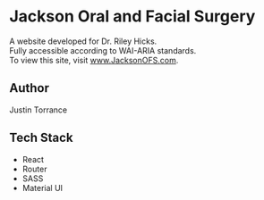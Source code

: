 # Jackson Oral and Facial Surgery

A website developed for Dr. Riley Hicks.   
Fully accessible according to WAI-ARIA standards.  
To view this site, visit www.JacksonOFS.com.

## Author

Justin Torrance

## Tech Stack

- React
- Router
- SASS
- Material UI
